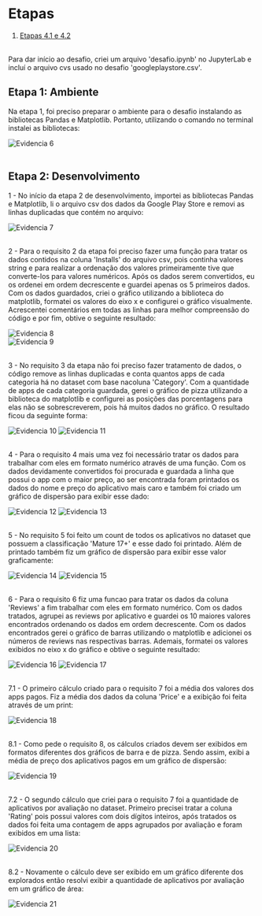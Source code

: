 # Etapas


1. [Etapas 4.1 e 4.2](desafio.ipynb)<br></br>

Para dar início ao desafio, criei um arquivo 'desafio.ipynb' no JupyterLab e incluí o arquivo cvs usado no desafio 'googleplaystore.csv'.

## Etapa 1: Ambiente
Na etapa 1, foi preciso preparar o ambiente para o desafio instalando as bibliotecas Pandas e Matplotlib. Portanto, utilizando o comando no terminal instalei as bibliotecas:

![Evidencia 6](../evidencias/evidencia_6.webp)<br></br>

## Etapa 2: Desenvolvimento
1 - No início da etapa 2 de desenvolvimento, importei as bibliotecas Pandas e Matplotlib, li o arquivo csv dos dados da Google Play Store e removi as linhas duplicadas que contém no arquivo:

![Evidencia 7](../evidencias/evidencia_7.webp)<br></br>

2 - Para o requisito 2 da etapa foi preciso fazer uma função para tratar os dados contidos na coluna 'Installs' do arquivo csv, pois continha valores string e para realizar a ordenação dos valores primeiramente tive que converte-los para valores numéricos. Após os dados serem convertidos, eu os ordenei em ordem decrescente e guardei apenas os 5 primeiros dados. Com os dados guardados, criei o gráfico utilizando a biblioteca do matplotlib, formatei os valores do eixo x e configurei o gráfico visualmente. Acrescentei comentários em todas as linhas para melhor compreensão do código e por fim, obtive o seguinte resultado:

![Evidencia 8](../evidencias/evidencia_8.webp)  
![Evidencia 9](../evidencias/evidencia_9.webp)<br></br>

3 - No requisito 3 da etapa não foi preciso fazer tratamento de dados, o código remove as linhas duplicadas e conta quantos apps de cada categoria há no dataset com base nacoluna 'Category'. Com a quantidade de apps de cada categoria guardada, gerei o gráfico de pizza utilizando a biblioteca do matplotlib e configurei as posições das porcentagens para elas não se sobrescreverem, pois há muitos dados no gráfico. O resultado ficou da seguinte forma:

![Evidencia 10](../evidencias/evidencia_10.webp)
![Evidencia 11](../evidencias/evidencia_11.webp)<br></br>

4 - Para o requisito 4 mais uma vez foi necessário tratar os dados para trabalhar com eles em formato numérico através de uma função. Com os dados devidamente convertidos foi procurada e guardada a linha que possui o app com o maior preço, ao ser encontrada foram printados os dados do nome e preço do aplicativo mais caro e também foi criado um gráfico de dispersão para exibir esse dado:

![Evidencia 12](../evidencias/evidencia_12.webp)
![Evidencia 13](../evidencias/evidencia_13.webp)<br></br>

5 - No requisito 5 foi feito um count de todos os aplicativos no dataset que possuem a classificação 'Mature 17+' e esse dado foi printado. Além de printado também fiz um gráfico de dispersão para exibir esse valor graficamente:

![Evidencia 14](../evidencias/evidencia_14.webp)
![Evidencia 15](../evidencias/evidencia_15.webp)<br></br>

6 - Para o requisito 6 fiz uma funcao para tratar os dados da coluna 'Reviews' a fim trabalhar com eles em formato numérico. Com os dados tratados, agrupei as reviews por aplicativo e guardei os 10 maiores valores encontrados ordenando os dados em ordem decrescente. Com os dados encontrados gerei o gráfico de barras utilizando o matplotlib e adicionei os números de reviews nas respectivas barras. Ademais, formatei os valores exibidos no eixo x do gráfico e obtive o seguinte resultado:

![Evidencia 16](../evidencias/evidencia_16.webp)
![Evidencia 17](../evidencias/evidencia_17.webp)<br></br>

7.1 - O primeiro cálculo criado para o requisito 7 foi a média dos valores dos apps pagos. Fiz a média dos dados da coluna 'Price' e a exibição foi feita através de um print:

![Evidencia 18](../evidencias/evidencia_18.webp)<br></br>

8.1 - Como pede o requisito 8, os cálculos criados devem ser exibidos em formatos diferentes dos gráficos de barra e de pizza. Sendo assim, exibi a média de preço dos aplicativos pagos em um gráfico de dispersão:

![Evidencia 19](../evidencias/evidencia_19.webp)<br></br>

7.2 - O segundo cálculo que criei para o requisito 7 foi a quantidade de aplicativos por avaliação no dataset. Primeiro precisei tratar a coluna 'Rating' pois possui valores com dois dígitos inteiros, após tratados os dados foi feita uma contagem de apps agrupados por avaliação e foram exibidos em uma lista:

![Evidencia 20](../evidencias/evidencia_20.webp)<br></br>

8.2 - Novamente o cálculo deve ser exibido em um gráfico diferente dos explorados então resolvi exibir a quantidade de aplicativos por avaliação em um gráfico de área:

![Evidencia 21](../evidencias/evidencia_21.webp)<br></br>




